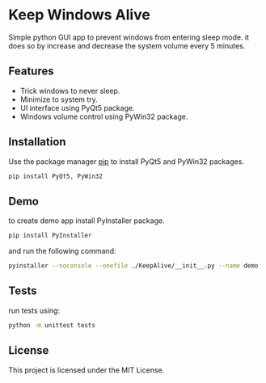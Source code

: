 # Keep Windows Alive

Simple python GUI app to prevent windows from entering sleep mode. it does so by increase and decrease the system volume every 5 minutes.

## Features

- Trick windows to never sleep.
- Minimize to system try.
- UI interface using PyQt5 package.
- Windows volume control using PyWin32 package.

## Installation

Use the package manager [pip](https://pip.pypa.io/en/stable/) to install PyQt5 and PyWin32 packages.

```bash
pip install PyQt5, PyWin32
```

## Demo

to create demo app install PyInstaller package.

```bash
pip install PyInstaller
```

and run the following command:

```bash
pyinstaller --noconsole --onefile ./KeepAlive/__init__.py --name demo
```

## Tests

run tests using:

```bash
python -m unittest tests
```

## License

This project is licensed under the MIT License.
